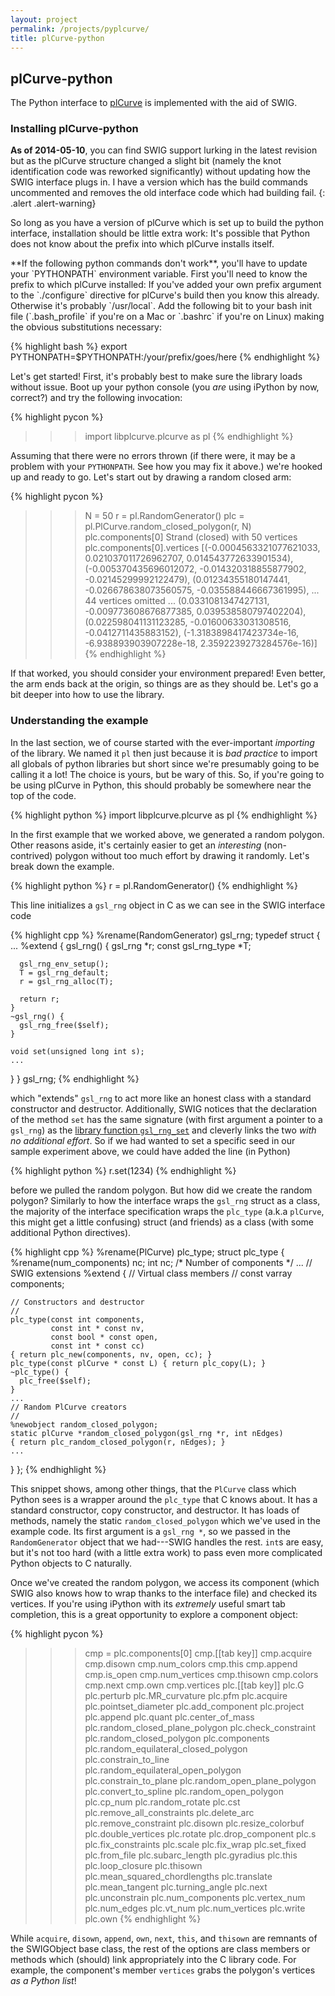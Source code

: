 ```yaml
---
layout: project
permalink: /projects/pyplcurve/
title: plCurve-python
---
```


## plCurve-python

The Python interface to
[plCurve](http://www.jasoncantarella.com/wordpress/software/plcurve/)
is implemented with the aid of SWIG.


### Installing plCurve-python

**As of 2014-05-10**, you can find SWIG support lurking in the latest
revision but as the plCurve structure changed a slight bit (namely the
knot identification code was reworked significantly) without updating
how the SWIG interface plugs in. I have a version which has the build
commands uncommented and removes the old interface code which had
building fail.
{: .alert .alert-warning}

So long as you have a version of plCurve which is set up to build the
python interface, installation should be little extra work: It's
possible that Python does not know about the prefix into which plCurve
installs itself.

<div class="panel panel-info"><div class="panel-body" markdown="1">
**If the following python commands don't work**,
you'll have to update your `PYTHONPATH` environment variable. First
you'll need to know the prefix to which plCurve installed: If you've
added your own prefix argument to the `./configure` directive for
plCurve's build then you know this already. Otherwise it's probably
`/usr/local`. Add the following bit to your bash init file
(`.bash_profile` if you're on a Mac or `.bashrc` if you're on Linux)
making the obvious substitutions necessary:<br>

{% highlight bash %}
export PYTHONPATH=$PYTHONPATH:/your/prefix/goes/here
{% endhighlight %}
</div></div>

Let's get started! First, it's probably best to make sure the library
loads without issue. Boot up your python console (you *are* using
iPython by now, correct?) and try the following invocation:

{% highlight pycon %}
>>> import libplcurve.plcurve as pl
{% endhighlight %}

Assuming that there were no errors thrown (if there were, it may be a
problem with your `PYTHONPATH`. See how you may fix it above.) we're
hooked up and ready to go. Let's start out by drawing a random closed arm:

{% highlight pycon %}
>>> N = 50
>>> r = pl.RandomGenerator()
>>> plc = pl.PlCurve.random_closed_polygon(r, N)
>>> plc.components[0]
Strand (closed) with 50 vertices
>>> plc.components[0].vertices
[(-0.0004563321077621033, 0.021037011726962707, 0.014543772633901534),
 (-0.005370435696012072, -0.014320318855877902, -0.02145299992122479),
 (0.01234355180147441, -0.026678638073560575, -0.035588446667361995),
 ... 44 vertices omitted ...
 (0.0331081347427131, -0.009773608676877385, 0.039538580797402204),
 (0.022598041131123285, -0.01600633031308516, -0.0412711435883152),
 (-1.3183898417423734e-16, -6.938893903907228e-18, 2.3592239273284576e-16)]
{% endhighlight %}

If that worked, you should consider your environment prepared! Even
better, the arm ends back at the origin, so things are as they should
be. Let's go a bit deeper into how to use the library.

### Understanding the example

In the last section, we of course started with the ever-important
*importing* of the library. We named it `pl` then just because it is
*bad practice* to import all globals of python libraries but short
since we're presumably going to be calling it a lot! The choice is
yours, but be wary of this. So, if you're going to be using plCurve in
Python, this should probably be somewhere near the top of the code.

{% highlight python %}
import libplcurve.plcurve as pl
{% endhighlight %}

In the first example that we worked above, we generated a random
polygon. Other reasons aside, it's certainly easier to get an
*interesting* (non-contrived) polygon without too much effort by
drawing it randomly. Let's break down the example.

{% highlight python %}
r = pl.RandomGenerator()
{% endhighlight %}

This line initializes a `gsl_rng` object in C as we can see in the SWIG interface code

{% highlight cpp %}
%rename(RandomGenerator) gsl_rng;
typedef struct {
  ...
  %extend {
    gsl_rng() {
      gsl_rng *r;
      const gsl_rng_type *T;

      gsl_rng_env_setup();
      T = gsl_rng_default;
      r = gsl_rng_alloc(T);

      return r;
    }
    ~gsl_rng() {
      gsl_rng_free($self);
    }

    void set(unsigned long int s);
    ...
  }
} gsl_rng;
{% endhighlight %}

which "extends" `gsl_rng` to act more like an honest class with a
standard constructor and destructor. Additionally, SWIG notices that
the declaration of the method `set` has the same signature (with first
argument a pointer to a `gsl_rng`) as the
[library function `gsl_rng_set`](http://www.gnu.org/software/gsl/manual/html_node/Random-number-generator-initialization.html#Random-number-generator-initialization)
and cleverly links the two *with no additional effort*. So if we had
wanted to set a specific seed in our sample experiment above, we could
have added the line (in Python)

{% highlight python %}
r.set(1234)
{% endhighlight %}

before we pulled the random polygon. But how did we create the random
polygon? Similarly to how the interface wraps the `gsl_rng` struct as
a class, the majority of the interface specification wraps the
`plc_type` (a.k.a `plCurve`, this might get a little confusing) struct
(and friends) as a class (with some additional Python directives).

{% highlight cpp %}
%rename(PlCurve) plc_type;
struct plc_type {
  %rename(num_components) nc;
  int         nc;                              /* Number of components */
  ...
  // SWIG extensions
  %extend {
    // Virtual class members
    //
    const varray components;

    // Constructors and destructor
    //
    plc_type(const int components,
             const int * const nv,
             const bool * const open,
             const int * const cc)
    { return plc_new(components, nv, open, cc); }
    plc_type(const plCurve * const L) { return plc_copy(L); }
    ~plc_type() {
      plc_free($self);
    }
    ...
    // Random PlCurve creators
    //
    %newobject random_closed_polygon;
    static plCurve *random_closed_polygon(gsl_rng *r, int nEdges)
    { return plc_random_closed_polygon(r, nEdges); }
    ...
  }
};
{% endhighlight %}

This snippet shows, among other things, that the `PlCurve` class which
Python sees is a wrapper around the `plc_type` that C knows about. It
has a standard constructor, copy constructor, and destructor. It has
loads of methods, namely the static `random_closed_polygon` which
we've used in the example code. Its first argument is a `gsl_rng *`,
so we passed in the `RandomGenerator` object that we had---SWIG
handles the rest. `int`s are easy, but it's not too hard (with a
little extra work) to pass even more complicated Python objects to C
naturally.

Once we've created the random polygon, we access its component (which
SWIG also knows how to wrap thanks to the interface file) and checked
its vertices. If you're using iPython with its *extremely* useful
smart tab completion, this is a great opportunity to explore a component object:

{% highlight pycon %}
>>> cmp = plc.components[0]
>>> cmp.[[tab key]]
cmp.acquire       cmp.disown        cmp.num_colors    cmp.this
cmp.append        cmp.is_open       cmp.num_vertices  cmp.thisown
cmp.colors        cmp.next          cmp.own           cmp.vertices
>>> plc.[[tab key]]
plc.G                              plc.perturb
plc.MR_curvature                   plc.pfm
plc.acquire                        plc.pointset_diameter
plc.add_component                  plc.project
plc.append                         plc.quant
plc.center_of_mass                 plc.random_closed_plane_polygon
plc.check_constraint               plc.random_closed_polygon
plc.components                     plc.random_equilateral_closed_polygon
plc.constrain_to_line              plc.random_equilateral_open_polygon
plc.constrain_to_plane             plc.random_open_plane_polygon
plc.convert_to_spline              plc.random_open_polygon
plc.cp_num                         plc.random_rotate
plc.cst                            plc.remove_all_constraints
plc.delete_arc                     plc.remove_constraint
plc.disown                         plc.resize_colorbuf
plc.double_vertices                plc.rotate
plc.drop_component                 plc.s
plc.fix_constraints                plc.scale
plc.fix_wrap                       plc.set_fixed
plc.from_file                      plc.subarc_length
plc.gyradius                       plc.this
plc.loop_closure                   plc.thisown
plc.mean_squared_chordlengths      plc.translate
plc.mean_tangent                   plc.turning_angle
plc.next                           plc.unconstrain
plc.num_components                 plc.vertex_num
plc.num_edges                      plc.vt_num
plc.num_vertices                   plc.write
plc.own
{% endhighlight %}

While `acquire`, `disown`, `append`, `own`, `next`, `this`, and
`thisown` are remnants of the SWIGObject base class, the rest of the
options are class members or methods which (should) link appropriately
into the C library code. For example, the component's member `vertices`
grabs the polygon's vertices *as a Python list*!
